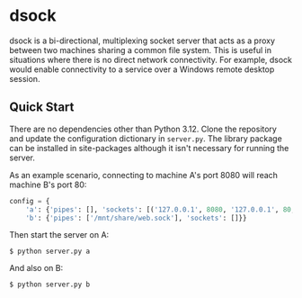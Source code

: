 # dsock

dsock is a bi-directional, multiplexing socket server that acts as a proxy between two machines
sharing a common file system. This is useful in situations where there is no direct network
connectivity. For example, dsock would enable connectivity to a service over a Windows remote
desktop session.

## Quick Start

There are no dependencies other than Python 3.12. Clone the repository and update the configuration
dictionary in `server.py`. The library package can be installed in site-packages although it isn't
necessary for running the server.

As an example scenario, connecting to machine A's port 8080 will reach machine B's port 80:

```python
config = {
    'a': {'pipes': [], 'sockets': [('127.0.0.1', 8080, '127.0.0.1', 80, '/mnt/share/web.sock')]},
    'b': {'pipes': ['/mnt/share/web.sock'], 'sockets': []}}
```

Then start the server on A:

```
$ python server.py a
```

And also on B:

```
$ python server.py b
```

